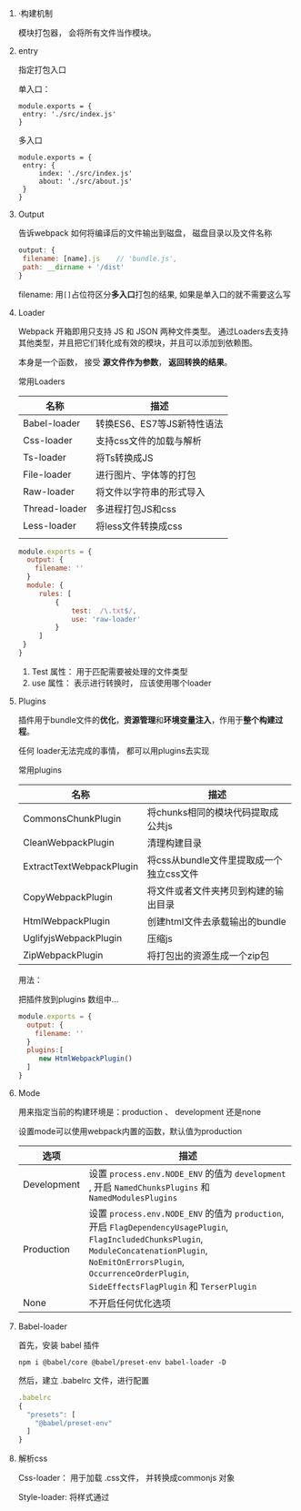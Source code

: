 1. ·构建机制

   模块打包器，  会将所有文件当作模块。



2. entry

   指定打包入口

   单入口：

   ```
   module.exports = {
   	entry: './src/index.js'
   }
   ```

   多入口

   ```
   module.exports = {
   	entry: {
   		index: './src/index.js'
   		about: './src/about.js'
   	}
   }
   ```

   

3. Output

   告诉webpack 如何将编译后的文件输出到磁盘，   磁盘目录以及文件名称

   ```javascript
   output: {
   	filename: [name].js    // 'bundle.js',
   	path: __dirname + '/dist'
   }
   ```

   filename: 用`[]`占位符区分**多入口**打包的结果, 如果是单入口的就不需要这么写



4. Loader

   Webpack 开箱即用只支持 JS 和 JSON 两种文件类型。 通过Loaders去支持其他类型，并且把它们转化成有效的模块，并且可以添加到依赖图。

   本身是一个函数， 接受 **源文件作为参数**， **返回转换的结果**。

   

   常用Loaders

   | 名称          | 描述                       |
   | ------------- | -------------------------- |
   | Babel-loader  | 转换ES6、ES7等JS新特性语法 |
   | Css-loader    | 支持css文件的加载与解析    |
   | Ts-loader     | 将Ts转换成JS               |
   | File-loader   | 进行图片、字体等的打包     |
   | Raw-loader    | 将文件以字符串的形式导入   |
   | Thread-loader | 多进程打包JS和css          |
   | Less-loader   | 将less文件转换成css        |
   |               |                            |

   ```javascript
   module.exports = {
     output: {
       filename: ''
     }
     module: {
     	rules: [
     		{
     			test:  /\.txt$/,
     			use: 'raw-loader'
   			}
     	]
   	}
   }
   ```

   1. Test 属性： 用于匹配需要被处理的文件类型
   2. use 属性： 表示进行转换时， 应该使用哪个loader



5. Plugins

   插件用于bundle文件的**优化**，**资源管理**和**环境变量注入**，作用于**整个构建过程**。

   任何 loader无法完成的事情， 都可以用plugins去实现

   常用plugins

   | 名称                     | 描述                                     |
   | ------------------------ | ---------------------------------------- |
   | CommonsChunkPlugin       | 将chunks相同的模块代码提取成公共js       |
   | CleanWebpackPlugin       | 清理构建目录                             |
   | ExtractTextWebpackPlugin | 将css从bundle文件里提取成一个独立css文件 |
   | CopyWebpackPlugin        | 将文件或者文件夹拷贝到构建的输出目录     |
   | HtmlWebpackPlugin        | 创建html文件去承载输出的bundle           |
   | UglifyjsWebpackPlugin    | 压缩js                                   |
   | ZipWebpackPlugin         | 将打包出的资源生成一个zip包              |

   用法：

   把插件放到plugins 数组中...

   ```javascript
   module.exports = {
     output: {
       filename: ''
     }
     plugins:[
     	new HtmlWebpackPlugin()
     ]
   }
   ```

   

6. Mode

   用来指定当前的构建环境是：production	、 development 还是none

   设置mode可以使用webpack内置的函数，默认值为production

   | 选项        | 描述                                                         |
   | ----------- | ------------------------------------------------------------ |
   | Development | 设置 `process.env.NODE_ENV`  的值为 `development` , 开启 `NamedChunksPlugins` 和 `NamedModulesPlugins` |
   | Production  | 设置 `process.env.NODE_ENV` 的值为 `production`, 开启 `FlagDependencyUsagePlugin`,  `FlagIncludedChunksPlugin`, `ModuleConcatenationPlugin`, `NoEmitOnErrorsPlugin`, `OccurrenceOrderPlugin`, `SideEffectsFlagPlugin` 和 `TerserPlugin` |
   | None        | 不开启任何优化选项                                           |

   

7. Babel-loader

   首先，安装 babel 插件

   `npm i @babel/core @babel/preset-env babel-loader -D`

   然后，建立 .babelrc 文件，进行配置

   ```javascript
   .babelrc
   {
     "presets": [
       "@babel/preset-env"
     ]
   }
   ```

   

8. 解析css

   Css-loader： 用于加载 .css文件， 并转换成commonjs 对象

   Style-loader: 将样式通过<style>标签 插入到head中

   同时有多个loader， 是链式调用， 会从最后一个loader往第一个loader执行， 每执行一个会把结果传给上一个loader

   ```javascript
   module: {
           rules: [
               {
                   test: /.js$/,
                   use: 'babel-loader'
               },
               {
                   test: /.css$/,
                   use: [
                       'style-loader',
                       'css-loader'
                   ]
               },
               {
                   test: /.less$/,
                   use: [
                       'style-loader',
                       'css-loader',
                       'less-loader'
                   ]
               }
           ]
       },
   ```

   

9. 解析图片 & 字体资源

   File-loader: 用于处理文件

   Url-loader: 相比file-loader ， 会对小文件 自动做base64转换

   

   File-loader:  图片12k，  search文件133k

   ![屏幕快照 2020-04-26 22.42.06](/Users/murphy/Desktop/屏幕快照 2020-04-26 22.42.06.png)

   

   url-loader： 图片被转成base64，  search增加到149

   ![屏幕快照 2020-04-26 22.44.42](/Users/murphy/Desktop/屏幕快照 2020-04-26 22.44.42.png)



10. 文件监听